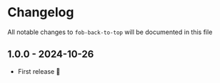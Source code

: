 # Changelog

All notable changes to `fob-back-to-top` will be documented in this file

## 1.0.0 - 2024-10-26

- First release 🥳

